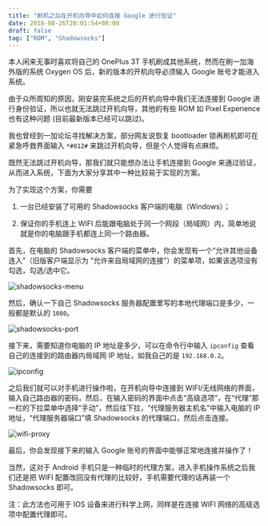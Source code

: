 ```yaml
---
title: "刷机之后在开机向导中如何连接 Google 进行验证"
date: 2018-08-26T20:01:54+08:00
draft: false
tag: ["ROM", "Shadowsocks"]
---
```


本人闲来无事时喜欢将自己的 OnePlus 3T 手机刷成其他系统，然而在刷一加海外版的系统 Oxygen OS 后，新的版本的开机向导必须输入 Google 账号才能进入系统。

由于众所周知的原因，刚安装完系统之后的开机向导中我们无法连接到 Google 进行身份验证，所以也就无法跳过开机向导，其他的有些 ROM 如 Pixel Experience 也有这种问题 (目前最新版本已经可以跳过)。

我也曾经到一加论坛寻找解决方案，部分网友说恢复 bootloader 锁再刷机即可在紧急呼救界面输入 ``*#812#`` 来跳过开机向导，但是个人觉得有点麻烦。

既然无法跳过开机向导，那我们就只能想办法让手机连接到 Google 来通过验证，从而进入系统，下面为大家分享其中一种比较易于实现的方案。

<!--more-->

为了实现这个方案，你需要

1. 一台已经安装了可用的 Shadowsocks 客户端的电脑（Windows）；

2. 保证你的手机连上 WIFI 后能跟电脑处于同一个网段（局域网）内，简单地说就是你的电脑跟手机都连上同一个路由器。

首先，在电脑的 Shadowsocks 客户端的菜单中，你会发现有一个“允许其他设备连入”（旧版客户端显示为 “允许来自局域网的连接”）的菜单项，如果该选项没有勾选，勾选/选中它。

![shadowsocks-menu](/images/shadowsocks-menu.png)

然后，确认一下自己 Shadowsocks 服务器配置里写的本地代理端口是多少，一般都是默认的 ``1080``。

![shadowsocks-port](/images/shadowsocks-port.png)

接下来，需要知道你电脑的 IP 地址是多少，可以在命令行中输入 ``ipconfig`` 查看自己的连接到的路由器内局域网 IP 地址，如我自己的是 ``192.168.0.2``。

![ipconfig](/images/ipconfig.png)

之后我们就可以对手机进行操作啦，在开机向导中连接到 WIFI/无线网络的界面，输入自己路由器的密码，然后，在输入密码的界面中点击“高级选项”，在“代理”那一栏的下拉菜单中选择“手动”，然后往下拉，“代理服务器主机名”中输入电脑的 IP 地址，“代理服务器端口”填 Shadowsocks 的代理端口，然后点击连接。

![wifi-proxy](/images/wifi-proxy.jpg)

最后，你会发现接下来的输入 Google 账号的界面中能够正常地连接并操作了！

当然，这对于 Android 手机只是一种临时的代理方案，进入手机操作系统之后我们还是把 WIFI 配置改回没有代理的比较好，手机需要代理的话再装一个 Shadowsocks 即可。

注：此方法也可用于 IOS 设备来进行科学上网，同样是在连接 WIFI 网络的高级选项中配置代理即可。

